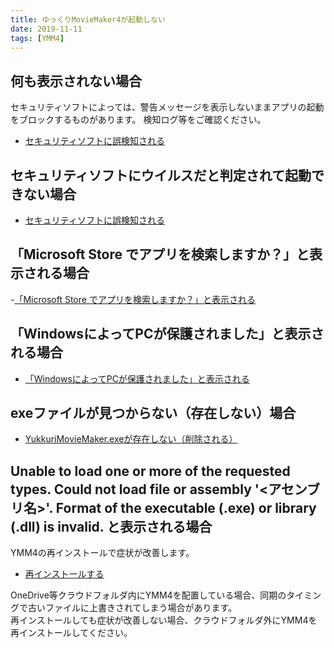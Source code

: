 ```yaml
---
title: ゆっくりMovieMaker4が起動しない
date: 2019-11-11
tags: [YMM4]
---
```

## 何も表示されない場合
セキュリティソフトによっては、警告メッセージを表示しないままアプリの起動をブロックするものがあります。
検知ログ等をご確認ください。
- [セキュリティソフトに誤検知される](./%E3%82%BB%E3%82%AD%E3%83%A5%E3%83%AA%E3%83%86%E3%82%A3%E3%82%BD%E3%83%95%E3%83%88%E3%81%AB%E8%AA%A4%E6%A4%9C%E7%9F%A5%E3%81%95%E3%82%8C%E3%82%8B.md)

## セキュリティソフトにウイルスだと判定されて起動できない場合
- [セキュリティソフトに誤検知される](./%E3%82%BB%E3%82%AD%E3%83%A5%E3%83%AA%E3%83%86%E3%82%A3%E3%82%BD%E3%83%95%E3%83%88%E3%81%AB%E8%AA%A4%E6%A4%9C%E7%9F%A5%E3%81%95%E3%82%8C%E3%82%8B.md)

## 「Microsoft Store でアプリを検索しますか？」と表示される場合
-[「Microsoft Store でアプリを検索しますか？」と表示される](./%E3%80%8CMicrosoftStore%E3%81%A7%E3%82%A2%E3%83%97%E3%83%AA%E3%82%92%E6%A4%9C%E7%B4%A2%E3%81%97%E3%81%BE%E3%81%99%E3%81%8B%EF%BC%9F%E3%80%8D%E3%81%A8%E8%A1%A8%E7%A4%BA%E3%81%95%E3%82%8C%E3%82%8B.md)

## 「WindowsによってPCが保護されました」と表示される場合
- [「WindowsによってPCが保護されました」と表示される](./%E3%80%8Cwindows%E3%81%AB%E3%82%88%E3%81%A3%E3%81%A6pc%E3%81%8C%E4%BF%9D%E8%AD%B7%E3%81%95%E3%82%8C%E3%81%BE%E3%81%97%E3%81%9F%E3%80%8D%E3%81%A8%E8%A1%A8%E7%A4%BA%E3%81%95%E3%82%8C%E3%82%8B.md)

## exeファイルが見つからない（存在しない）場合
- [YukkuriMovieMaker.exeが存在しない（削除される）](./exe%E3%83%95%E3%82%A1%E3%82%A4%E3%83%AB%E3%81%8C%E6%B6%88%E3%81%88%E3%82%8B.md)

## Unable to load one or more of the requested types. Could not load file or assembly '<アセンブリ名>'. Format of the executable (.exe) or library (.dll) is invalid. と表示される場合
YMM4の再インストールで症状が改善します。
- [再インストールする](./manualupdate.md)

OneDrive等クラウドフォルダ内にYMM4を配置している場合、同期のタイミングで古いファイルに上書きされてしまう場合があります。  
再インストールしても症状が改善しない場合、クラウドフォルダ外にYMM4を再インストールしてください。